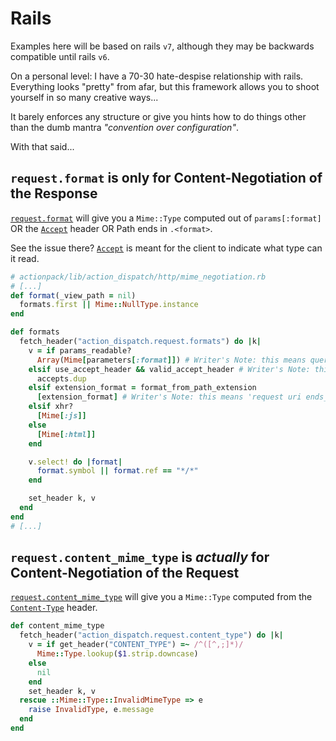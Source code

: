 # Rails

Examples here will be based on rails `v7`, although they may be backwards
compatible until rails `v6`.

On a personal level: I have a 70-30 hate-despise relationship with rails.
Everything looks "pretty" from afar, but this framework allows you to shoot
yourself in so many creative ways...

It barely enforces any structure or give you hints how to do things other than
the dumb mantra _"convention over configuration"_.

With that said...

## `request.format` is only for Content-Negotiation of the Response

[`request.format`][request-format] will give you a `Mime::Type` computed out of `params[:format]`
OR the [`Accept`][MDN-Accept] header OR Path ends in `.<format>`.

See the issue there? [`Accept`][MDN-Accept] is meant for the client to indicate what type can
it read.

```ruby
# actionpack/lib/action_dispatch/http/mime_negotiation.rb
# [...]
def format(_view_path = nil)
  formats.first || Mime::NullType.instance
end

def formats
  fetch_header("action_dispatch.request.formats") do |k|
    v = if params_readable?
      Array(Mime[parameters[:format]]) # Writer's Note: this means query-string or request body has: format=json
    elsif use_accept_header && valid_accept_header # Writer's Note: this means: 'Has "Accept: application/json" header?'
      accepts.dup
    elsif extension_format = format_from_path_extension
      [extension_format] # Writer's Note: this means 'request uri ends_with ".json"?'
    elsif xhr?
      [Mime[:js]]
    else
      [Mime[:html]]
    end

    v.select! do |format|
      format.symbol || format.ref == "*/*"
    end

    set_header k, v
  end
end
# [...]
```

## `request.content_mime_type` is *actually* for Content-Negotiation of the Request

[`request.content_mime_type`][request-content-mime] will give you a `Mime::Type` computed from the
[`Content-Type`][MDN-Content-Type] header.

```ruby
def content_mime_type
  fetch_header("action_dispatch.request.content_type") do |k|
    v = if get_header("CONTENT_TYPE") =~ /^([^,;]*)/
      Mime::Type.lookup($1.strip.downcase)
    else
      nil
    end
    set_header k, v
  rescue ::Mime::Type::InvalidMimeType => e
    raise InvalidType, e.message
  end
end
```


[request-format]: https://github.com/rails/rails/blob/v7.1.3.2/actionpack/lib/action_dispatch/http/mime_negotiation.rb#L75-L85
[request-content-mime]: https://github.com/rails/rails/blob/v7.1.3.2/actionpack/lib/action_dispatch/http/mime_negotiation.rb#L36-L47
[MDN-Accept]: https://developer.mozilla.org/en-US/docs/Web/HTTP/Headers/Accept
[MDN-Content-Type]: https://developer.mozilla.org/en-US/docs/Web/HTTP/Headers/Content-Type
